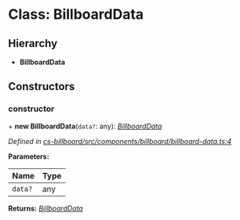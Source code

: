 # Class: BillboardData

## Hierarchy

* **BillboardData**

## Constructors

###  constructor

\+ **new BillboardData**(`data?`: any): *[BillboardData](_cs_billboard_src_components_billboard_billboard_data_.billboarddata.md)*

*Defined in [cs-billboard/src/components/billboard/billboard-data.ts:4](https://github.com/RichardHovenkamp/csnext/blob/872f0bfe/packages/cs-billboard/src/components/billboard/billboard-data.ts#L4)*

**Parameters:**

Name | Type |
------ | ------ |
`data?` | any |

**Returns:** *[BillboardData](_cs_billboard_src_components_billboard_billboard_data_.billboarddata.md)*
